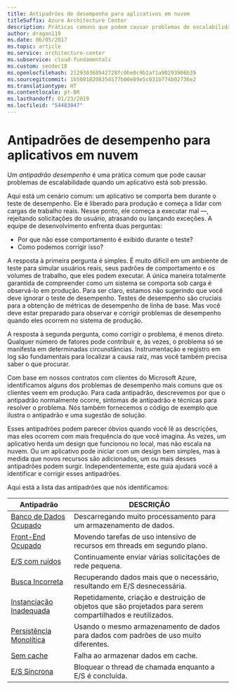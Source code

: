 ```yaml
---
title: Antipadrões de desempenho para aplicativos em nuvem
titleSuffix: Azure Architecture Center
description: Práticas comuns que podem causar problemas de escalabilidade.
author: dragon119
ms.date: 06/05/2017
ms.topic: article
ms.service: architecture-center
ms.subservice: cloud-fundamentals
ms.custom: seodec18
ms.openlocfilehash: 212930368942728fc0be0c9b2af1a90293906b39
ms.sourcegitcommit: 1b50810208354577b00e89e5c031b774b02736e2
ms.translationtype: HT
ms.contentlocale: pt-BR
ms.lasthandoff: 01/23/2019
ms.locfileid: "54483047"
---
```

# <a name="performance-antipatterns-for-cloud-applications"></a>Antipadrões de desempenho para aplicativos em nuvem

Um *antipadrão desempenho* é uma prática comum que pode causar problemas de escalabilidade quando um aplicativo está sob pressão.

Aqui está um cenário comum: um aplicativo se comporta bem durante o teste de desempenho. Ele é liberado para produção e começa a lidar com cargas de trabalho reais. Nesse ponto, ele começa a executar mal &mdash;, rejeitando solicitações do usuário, atrasando ou lançando exceções. A equipe de desenvolvimento enfrenta duas perguntas:

- Por que não esse comportamento é exibido durante o teste?
- Como podemos corrigir isso?

A resposta à primeira pergunta é simples. É muito difícil em um ambiente de teste para simular usuários reais, seus padrões de comportamento e os volumes de trabalho, que eles podem executar. A única maneira totalmente garantida de compreender como um sistema se comporta sob carga é observá-lo em produção. Para ser claro, estamos não sugerindo que você deve ignorar o teste de desempenho. Testes de desempenho são cruciais para a obtenção de métricas de desempenho de linha de base. Mas você deve estar preparado para observar e corrigir problemas de desempenho quando eles ocorrem no sistema de produção.

A resposta à segunda pergunta, como corrigir o problema, é menos direto. Qualquer número de fatores pode contribuir e, às vezes, o problema só se manifesta em determinadas circunstâncias. Instrumentação e registro em log são fundamentais para localizar a causa raiz, mas você também precisa saber o que procurar.

Com base em nossos contratos com clientes do Microsoft Azure, identificamos alguns dos problemas de desempenho mais comuns que os clientes veem em produção. Para cada antipadrão, descrevemos por que o antipadrão normalmente ocorre, sintomas de antipadrão e técnicas para resolver o problema. Nós também fornecemos o código de exemplo que ilustra o antipadrão e uma sugestão de solução.

Esses antipadrões podem parecer óbvios quando você lê as descrições, mas eles ocorrem com mais frequência do que você imagina. Às vezes, um aplicativo herda um design que funcionou no local, mas não escala na nuvem. Ou um aplicativo pode iniciar com um design bem simples, mas à medida que novos recursos são adicionados, um ou mais desses antipadrões podem surgir. Independentemente, este guia ajudará você a identificar e corrigir esses antipadrões.

Aqui está a lista das antipadrões que nós identificamos:

| Antipadrão | DESCRIÇÃO |
|-------------|-------------|
| [Banco de Dados Ocupado][BusyDatabase] | Descarregando muito processamento para um armazenamento de dados. |
| [Front-End Ocupado][BusyFrontEnd] | Movendo tarefas de uso intensivo de recursos em threads em segundo plano. |
| [E/S com ruídos][ChattyIO] | Continuamente enviar várias solicitações de rede pequena. |
| [Busca Incorreta][ExtraneousFetching] | Recuperando dados mais que o necessário, resultando em E/S desnecessária. |
| [Instanciação Inadequada][ImproperInstantiation] | Repetidamente, criação e destruição de objetos que são projetados para serem compartilhados e reutilizados. |
| [Persistência Monolítica][MonolithicPersistence] | Usando o mesmo armazenamento de dados para dados com padrões de uso muito diferentes. |
| [Sem cache][NoCaching] | Falha ao armazenar dados em cache. |
| [E/S Síncrona][SynchronousIO] | Bloquear o thread de chamada enquanto a E/S é concluída. |

[BusyDatabase]: ./busy-database/index.md
[BusyFrontEnd]: ./busy-front-end/index.md
[ChattyIO]: ./chatty-io/index.md
[ExtraneousFetching]: ./extraneous-fetching/index.md
[ImproperInstantiation]: ./improper-instantiation/index.md
[MonolithicPersistence]: ./monolithic-persistence/index.md
[NoCaching]: ./no-caching/index.md
[SynchronousIO]: ./synchronous-io/index.md
